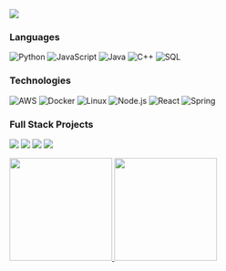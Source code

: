[![](https://github.com/samuelchoi0522/samuelchoi0522/blob/main/Jaemin%20(Samuel)%20Choi%20(3).gif)](https://www.jaeminschoi.com/)<!-- If you want the template for my gif, email me! -->

### Languages

![Python](https://img.shields.io/badge/-Python-000?&logo=Python)
![JavaScript](https://img.shields.io/badge/-JavaScript-000?&logo=JavaScript)
![Java](https://img.shields.io/badge/-Java-000?&logo=Java&logoColor=007396)
![C++](https://img.shields.io/badge/-C++-000?&logo=c%2b%2b&logoColor=00599C)
![SQL](https://img.shields.io/badge/-SQL-000?&logo=MySQL)

### Technologies

![AWS](https://img.shields.io/badge/-AWS-000?&logo=Amazon-AWS&logoColor=F90)
![Docker](https://img.shields.io/badge/-Docker-000?&logo=Docker)
![Linux](https://img.shields.io/badge/-Linux-000?&logo=Linux)
![Node.js](https://img.shields.io/badge/-Node.js-000?&logo=node.js)
![React](https://img.shields.io/badge/-React-000?&logo=React)
![Spring](https://img.shields.io/badge/-Spring-000?&logo=Spring)

### Full Stack Projects

[![](https://img.shields.io/badge/-🧬%20My%20Website-000)](https://github.com/samuelchoi0522/Personal-Website)
[![](https://img.shields.io/badge/-🏢%20Hotel%20Reservation%20App-000)](https://github.com/samuelchoi0522/HONEY_HOTEL)
[![](https://img.shields.io/badge/-🍰%20Cake%20Reservation%20App-000)](https://sweetpluscake.com/)
[![](https://img.shields.io/badge/-🎵%20Spotify%20Statistics%20Viewer-000)](https://github.com/samuelchoi0522/New-Spotify-App)

<a href="https://www.jaeminschoi.com/">
  <img src="https://github-readme-stats-tau-three-37.vercel.app/api?username=samuelchoi0522&theme=tokyonight&show_icons=true&hide_border=false&count_private=true" style="width:auto; height:180px;">
  <img src="https://github-readme-stats-tau-three-37.vercel.app/api/top-langs/?username=samuelchoi0522&theme=tokyonight&show_icons=true&hide_border=false&layout=compact" style="width:auto; height:180px;">
</a>
